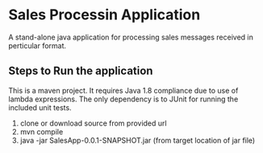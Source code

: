 # Sales Processin Application
A stand-alone java application for processing sales messages received in perticular format.


## Steps to Run the application
This is a maven project. It requires Java 1.8 compliance due to use of lambda expressions. 
The only dependency is to JUnit for running the included unit tests.
1. clone or download source from provided url
2. mvn compile
3. java -jar SalesApp-0.0.1-SNAPSHOT.jar (from target location of jar file)
